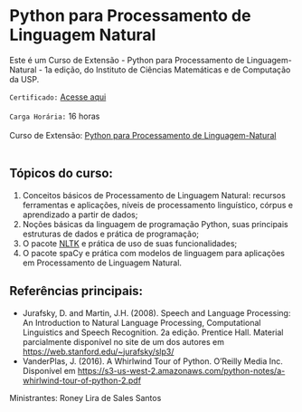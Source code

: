# Python para Processamento de Linguagem Natural

Este é um Curso de Extensão - Python para Processamento de Linguagem-Natural - 1a edição, do Instituto de Ciências Matemáticas e de Computação da USP.

`Certificado:` [Acesse aqui]()
</br></br>
`Carga Horária:` 16 horas
</br></br>
Curso de Extensão: [Python para Processamento de Linguagem-Natural](https://uspdigital.usp.br/apolo/apoObterAtividade?cod_oferecimentoatv=99626)
</br></br>

## Tópicos do curso:
  1. Conceitos básicos de Processamento de Linguagem Natural: recursos ferramentas e aplicações, níveis de processamento linguístico, córpus e aprendizado a partir de dados;
  2. Noções básicas da linguagem de programação Python, suas principais estruturas de dados e prática de programação;
  3. O pacote [NLTK](https://www.nltk.org/book/) e prática de uso de suas funcionalidades;
  4. O pacote spaCy e prática com modelos de linguagem para aplicações em Processamento de Linguagem Natural.

## Referências principais:
  - Jurafsky, D. and Martin, J.H. (2008). Speech and Language Processing: An Introduction to Natural Language Processing, Computational Linguistics and Speech Recognition. 2a edição. Prentice Hall. Material parcialmente disponível no site de um dos autores em https://web.stanford.edu/~jurafsky/slp3/
  - VanderPlas, J. (2016). A Whirlwind Tour of Python. O’Reilly Media Inc. Disponível em https://s3-us-west-2.amazonaws.com/python-notes/a-whirlwind-tour-of-python-2.pdf


Ministrantes:	Roney Lira de Sales Santos
